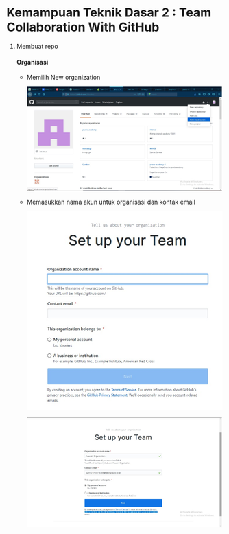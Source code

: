 # Kemampuan Teknik Dasar 2 : Team Collaboration With GitHub #

1. Membuat repo
   #### Organisasi ####
   - Memilih New organization
   
     ![1](https://github.com/khoriers/praxis-academy/blob/master/Image/16.jpg)
     
   - Memasukkan nama akun untuk organisasi dan kontak email
   
     ![2](https://github.com/khoriers/praxis-academy/blob/master/Image/17.jpg)
     
     ![3](https://github.com/khoriers/praxis-academy/blob/master/Image/18.jpg)
     
